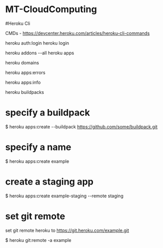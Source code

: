 # MT-CloudComputing

#Heroku Cli

CMDs - https://devcenter.heroku.com/articles/heroku-cli-commands

heroku auth:login
heroku login


heroku addons --all
heroku apps

heroku domains

heroku apps:errors

heroku apps:info 

heroku buildpacks

# specify a buildpack
  $ heroku apps:create --buildpack https://github.com/some/buildpack.git

  # specify a name
  $ heroku apps:create example

  # create a staging app
  $ heroku apps:create example-staging --remote staging
  
# set git remote
set git remote heroku to https://git.heroku.com/example.git

$ heroku git:remote -a example
